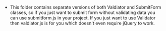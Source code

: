 - This folder contains separate versions of both Valdiator and SubmitForm classes, so if you just want to submit form without validating data you can use submitform.js in your project. If you just want to use Validator 
then valdiator.js is for you which doesn't even require jQuery to work.